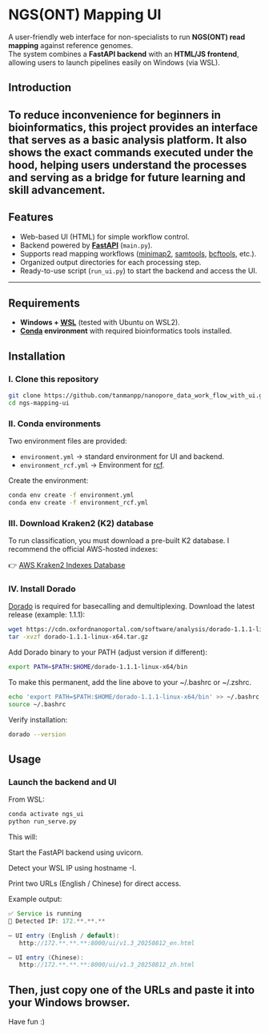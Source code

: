 # NGS(ONT) Mapping UI

A user-friendly web interface for non-specialists to run **NGS(ONT) read mapping** against reference genomes.  
The system combines a **FastAPI backend** with an **HTML/JS frontend**, allowing users to launch pipelines easily on Windows (via WSL).

## Introduction

To reduce inconvenience for beginners in bioinformatics, this project provides an interface that serves as a basic analysis platform.
It also shows the exact commands executed under the hood, helping users understand the processes and serving as a bridge for future learning and skill advancement.
---

## Features
- Web-based UI (HTML) for simple workflow control.
- Backend powered by **[FastAPI](https://fastapi.tiangolo.com/)** (`main.py`).
- Supports read mapping workflows ([minimap2](https://github.com/lh3/minimap2), [samtools](https://github.com/samtools/samtools), [bcftools](https://github.com/samtools/bcftools), etc.).
- Organized output directories for each processing step.
- Ready-to-use script (`run_ui.py`) to start the backend and access the UI.

---

## Requirements
- **Windows + [WSL](https://learn.microsoft.com/en-us/windows/wsl/install)** (tested with Ubuntu on WSL2).
- **[Conda](https://www.anaconda.com/) environment** with required bioinformatics tools installed.

## Installation

### I. Clone this repository
```bash
git clone https://github.com/tanmanpp/nanopore_data_work_flow_with_ui.git
cd ngs-mapping-ui
```

### II. Conda environments
Two environment files are provided:
- `environment.yml` → standard environment for UI and backend.
- `environment_rcf.yml` → Environment for [rcf](https://github.com/khyox/recentrifuge).

Create the environment:
```bash
conda env create -f environment.yml
conda env create -f environment_rcf.yml
```
### III. Download Kraken2 (K2) database
To run classification, you must download a pre-built K2 database.
I recommend the official AWS-hosted indexes:

👉 [AWS Kraken2 Indexes Database](https://benlangmead.github.io/aws-indexes/k2)

### IV. Install Dorado
[Dorado](https://github.com/nanoporetech/dorado) is required for basecalling and demultiplexing.
Download the latest release (example: 1.1.1):
```bash
wget https://cdn.oxfordnanoportal.com/software/analysis/dorado-1.1.1-linux-x64.tar.gz
tar -xvzf dorado-1.1.1-linux-x64.tar.gz
```
Add Dorado binary to your PATH (adjust version if different):

```bash
export PATH=$PATH:$HOME/dorado-1.1.1-linux-x64/bin
```
To make this permanent, add the line above to your ~/.bashrc or ~/.zshrc.

```bash
echo 'export PATH=$PATH:$HOME/dorado-1.1.1-linux-x64/bin' >> ~/.bashrc
source ~/.bashrc
```

Verify installation:

```bash
dorado --version
```


## Usage
### Launch the backend and UI

From WSL:
```bash
conda activate ngs_ui
python run_serve.py
```
This will:

Start the FastAPI backend using uvicorn.

Detect your WSL IP using hostname -I.

Print two URLs (English / Chinese) for direct access.

Example output:
```java
✅ Service is running
🔎 Detected IP: 172.**.**.**

— UI entry (English / default):
   http://172.**.**.**:8000/ui/v1.3_20250812_en.html

— UI entry (Chinese):
   http://172.**.**.**:8000/ui/v1.3_20250812_zh.html
```

## Then, just copy one of the URLs and paste it into your Windows browser. 

Have fun :)


